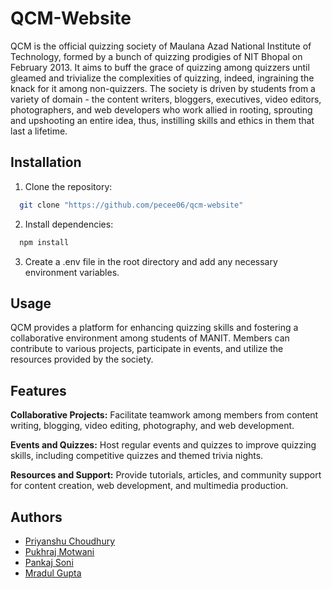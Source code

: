 
# QCM-Website

QCM is the official quizzing society of Maulana Azad National Institute of Technology, formed by a bunch of quizzing prodigies of NIT Bhopal on February 2013. It aims to buff the grace of quizzing among quizzers until gleamed and trivialize the complexities of quizzing, indeed, ingraining the knack for it among non-quizzers. The society is driven by students from a variety of domain - the content writers, bloggers, executives, video editors, photographers, and web developers who work allied in rooting, sprouting and upshooting an entire idea, thus, instilling skills and ethics in them that last a lifetime.

## Installation

1. Clone the repository:

 ```bash
   git clone "https://github.com/pecee06/qcm-website"
```

2. Install dependencies:
 ```bash
   npm install
```
3. Create a .env file in the root directory and add any necessary environment variables.
## Usage

QCM provides a platform for enhancing quizzing skills and fostering a collaborative environment among students of MANIT. Members can contribute to various projects, participate in events, and utilize the resources provided by the society.


## Features

**Collaborative Projects:**
 Facilitate teamwork among members from content writing, blogging, video editing, photography, and web development.

**Events and Quizzes:** Host regular events and quizzes to improve quizzing skills, including competitive quizzes and themed trivia nights.

**Resources and Support:** Provide tutorials, articles, and community support for content creation, web development, and multimedia production.


## Authors

- [Priyanshu Choudhury](https://github.com/pecee06)
- [Pukhraj Motwani](https://github.com/pm-235779)
- [Pankaj Soni](https://github.com/Pankajinos)
- [Mradul Gupta](https://github.com/Mradulgupta1)
